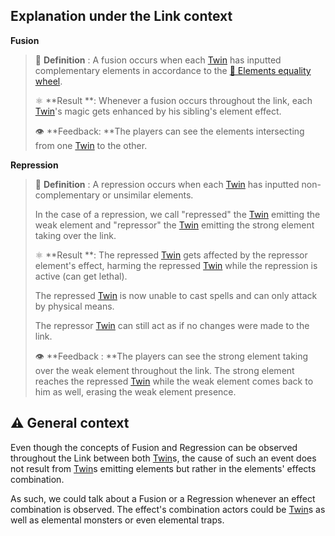 ## Explanation under the Link context

**Fusion**

> 📕 **Definition** : A fusion occurs when each [Twin](<../Twin.md>) has inputted complementary elements in accordance to the [🎡 Elements equality wheel](<Elements-equality-wheel.md>).
>
> ⚛️ **Result **:  Whenever a fusion occurs throughout the link, each [Twin](<../Twin.md>)'s magic gets enhanced by his sibling's element effect.
>
> 👁️ **Feedback: **The players can see the elements intersecting from one [Twin](<../Twin.md>) to the other.

**Repression**

> 📕 **Definition** : A repression occurs when each [Twin](<../Twin.md>) has inputted non-complementary or unsimilar elements.
>
> In the case of a repression, we call "repressed" the [Twin](<../Twin.md>) emitting the weak element and "repressor" the [Twin](<../Twin.md>) emitting the strong element taking over the link.
>
> ⚛️ **Result **: The repressed [Twin](<../Twin.md>) gets affected by the repressor element's effect, harming the repressed [Twin](<../Twin.md>) while the repression is active (can get lethal). 
>
> The repressed [Twin](<../Twin.md>) is now unable to cast spells and can only attack by physical means.
>
> The repressor [Twin](<../Twin.md>) can still act as if no changes were made to the link. 
>
> 👁️ **Feedback : **The players can see the strong element taking over the weak element throughout the link. The strong element reaches the repressed [Twin](<../Twin.md>) while the weak element comes back to him as well, erasing the weak element presence.

## ⚠️ General context

Even though the concepts of Fusion and Regression can be observed throughout the Link between both [Twin](<../Twin.md>)s, the cause of such an event does not result from [Twin](<../Twin.md>)s emitting elements but rather in the elements' effects combination.

As such, we could talk about a Fusion or a Regression whenever an effect combination is observed. The effect's combination actors could be [Twin](<../Twin.md>)s as well as elemental monsters or even elemental traps.